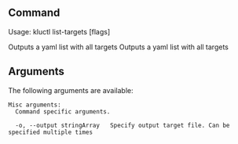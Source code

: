 <!-- This comment is uncommented when auto-synced to www-kluctl.io

---
title: "list-targets"
linkTitle: "list-targets"
weight: 10
description: >
    list-targets command
---
-->

## Command
<!-- BEGIN SECTION "list-targets" "Usage" false -->
Usage: kluctl list-targets [flags]

Outputs a yaml list with all targets
Outputs a yaml list with all targets

<!-- END SECTION -->

## Arguments
The following arguments are available:
<!-- BEGIN SECTION "list-targets" "Misc arguments" true -->
```
Misc arguments:
  Command specific arguments.

  -o, --output stringArray   Specify output target file. Can be specified multiple times

```
<!-- END SECTION -->